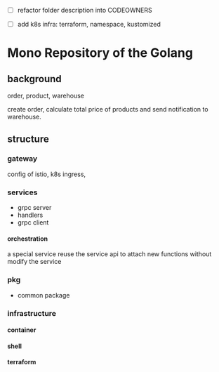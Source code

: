 - [ ] refactor folder description into CODEOWNERS
- [ ] add k8s infra: terraform, namespace, kustomized


# Mono Repository of the Golang

## background

order, product, warehouse

create order, calculate total price of products and send notification to warehouse.

## structure

### gateway

config of istio, k8s ingress,

### services

- grpc server
- handlers
- grpc client

#### orchestration

a special service reuse the service api to attach new functions without modify the service

### pkg

- common package

### infrastructure

#### container

#### shell

#### terraform
